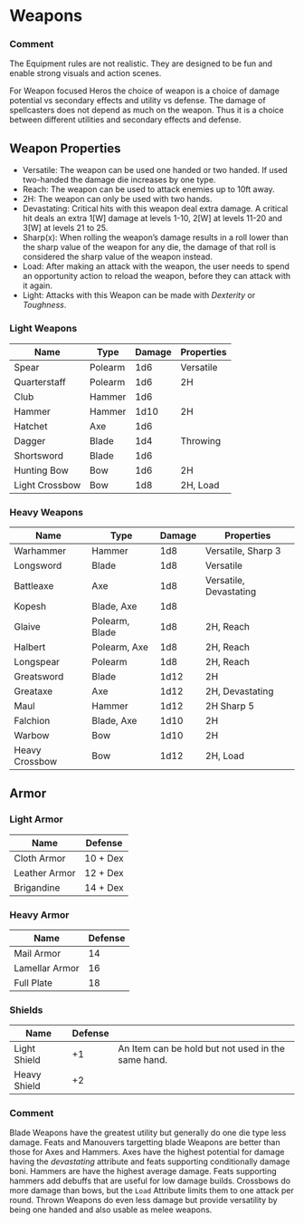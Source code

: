 # Weapons

### Comment
The Equipment rules are not realistic.
They are designed to be fun and enable strong visuals and action scenes.

For Weapon focused Heros the choice of weapon is a choice of damage potential vs secondary effects and utility vs defense.
The damage of spellcasters does not depend as much on the weapon.
Thus it is a choice between different utilities and secondary effects and defense.

## Weapon Properties
* Versatile: The weapon can be used one handed or two handed. If used two-handed the damage die increases by one type.
* Reach: The weapon can be used to attack enemies up to 10ft away.
* 2H: The weapon can only be used with two hands.
* Devastating: Critical hits with this weapon deal extra damage. A critical hit deals an extra 1[W] damage at levels 1-10, 2[W] at levels 11-20 and 3[W] at levels 21 to 25.
* Sharp(x): When rolling the weapon’s damage results in a roll lower than the sharp value of the weapon for any die, the damage of that roll is considered the sharp value of the weapon instead.
* Load: After making an attack with the weapon, the user needs to spend an opportunity action to reload the weapon, before they can attack with it again.
* Light: Attacks with this Weapon can be made with *Dexterity* or *Toughness*.

### Light Weapons
| Name | Type | Damage | Properties |
|------|------|--------|------------|
| Spear | Polearm | 1d6 | Versatile |
| Quarterstaff | Polearm | 1d6 | 2H |
| Club | Hammer | 1d6 | |
| Hammer | Hammer | 1d10 | 2H |
| Hatchet | Axe | 1d6 | |
| Dagger | Blade | 1d4 | Throwing |
| Shortsword | Blade | 1d6 | |
| Hunting Bow | Bow | 1d6 | 2H |
| Light Crossbow | Bow | 1d8 | 2H, Load |

### Heavy Weapons
| Name | Type | Damage | Properties |
|------|------|--------|------------|
| Warhammer | Hammer | 1d8 | Versatile, Sharp 3 |
| Longsword | Blade | 1d8 | Versatile |
| Battleaxe | Axe | 1d8 | Versatile, Devastating|
| Kopesh | Blade, Axe | 1d8 | |
| Glaive | Polearm, Blade | 1d8 | 2H, Reach |
| Halbert | Polearm, Axe | 1d8 | 2H, Reach |
| Longspear | Polearm | 1d8 | 2H, Reach |
| Greatsword | Blade | 1d12 | 2H |
| Greataxe | Axe | 1d12 | 2H, Devastating |
| Maul | Hammer | 1d12 | 2H  Sharp 5 |
| Falchion | Blade, Axe | 1d10 | 2H |
| Warbow | Bow | 1d10 | 2H |
| Heavy Crossbow | Bow | 1d12 | 2H, Load |

## Armor

### Light Armor
| Name | Defense | 
|------|---------|
| Cloth Armor | 10 + Dex |
| Leather Armor | 12 + Dex |
| Brigandine | 14 + Dex |

### Heavy Armor
| Name | Defense | 
|------|---------|
| Mail Armor | 14 |
| Lamellar Armor | 16 |
| Full Plate | 18 |

### Shields
| Name | Defense | |
|------|---------|-|
| Light Shield | +1 | An Item can be hold but not used in the same hand. |
| Heavy Shield | +2 | |

### Comment
Blade Weapons have the greatest utility but generally do one die type less damage.
Feats and Manouvers targetting blade Weapons are better than those for Axes and Hammers.
Axes have the highest potential for damage having the *devastating* attribute and feats supporting conditionally damage boni.
Hammers are have the highest average damage. Feats supporting hammers add debuffs that are useful for low damage builds.
Crossbows do more damage than bows, but the `Load` Attribute limits them to one attack per round.
Thrown Weapons do even less damage but provide versatility by being one handed and also usable as melee weapons.
